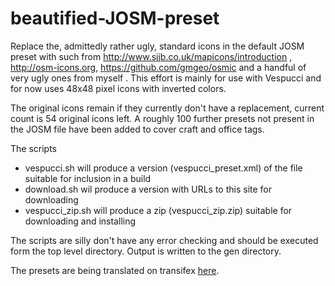 beautified-JOSM-preset
======================

Replace the, admittedly rather ugly, standard icons in the default JOSM preset with such from http://www.sjjb.co.uk/mapicons/introduction ,  http://osm-icons.org, https://github.com/gmgeo/osmic  and a handful of very ugly ones from myself . This effort is mainly for use with Vespucci and for now uses 48x48 pixel icons with inverted colors.  

The original icons remain if they currently don't have a replacement, current count is 54 original icons left. A roughly 100 further presets not present in the JOSM file have been added to cover craft and office tags. 

The scripts

 * vespucci.sh will produce a version (vespucci_preset.xml) of the file suitable for inclusion in a build
 * download.sh wil produce a version with URLs to this site for downloading
 * vespucci_zip.sh will produce a zip (vespucci_zip.zip) suitable for downloading and installing

The scripts are silly don't have any error checking and should be executed form the top level directory. Output is written to the gen directory.

The presets are being translated on transifex [here](https://www.transifex.com/openstreetmap/presets/).
